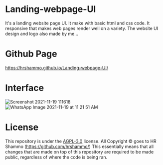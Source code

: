 # Landing-webpage-UI
It's a landing website page UI. It make with basic html and css code. It responsive that makes web pages render well on a variety. The website UI design and logo also made by me… 
# Github Page
https://hrshammo.github.io/Landing-webpage-UI/
# Interface
![Screenshot 2021-11-19 111618](https://user-images.githubusercontent.com/76872754/142569207-b148f352-4518-43ee-ad66-af0c42fe7db5.png)
![WhatsApp Image 2021-11-19 at 11 21 51 AM](https://user-images.githubusercontent.com/76872754/142569802-10731061-23ac-4a7e-bff4-11fdb7ed4df3.jpeg)
# License

This repository is under the [AGPL-3.0](LICENSE) license.
All Copyright © goes to HR Shammo (https://github.com/hrshammo/) 
This essentially means that all changes that are made on top of this repository are required to be made public, regardless of where the code is being ran.
